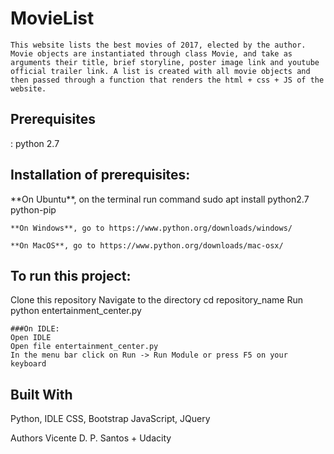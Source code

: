 <h1>MovieList</h1>

	This website lists the best movies of 2017, elected by the author. Movie objects are instantiated through class Movie, and take as arguments their title, brief storyline, poster image link and youtube official trailer link. A list is created with all movie objects and then passed through a function that renders the html + css + JS of the website.

<h2>Prerequisites </h2>:
	python 2.7

<h2>Installation of prerequisites:</h2>
	**On Ubuntu**, on the terminal run command sudo apt install python2.7 python-pip
	
	**On Windows**, go to https://www.python.org/downloads/windows/
	
	**On MacOS**, go to https://www.python.org/downloads/mac-osx/

<h2>To run this project:</h2>
	Clone this repository
	Navigate to the directory cd repository_name
	Run python entertainment_center.py
	
	###On IDLE:
	Open IDLE
	Open file entertainment_center.py
	In the menu bar click on Run -> Run Module or press F5 on your keyboard

<h2>Built With</h2>
	Python, IDLE
	CSS, Bootstrap
	JavaScript, JQuery

Authors
Vicente D. P. Santos + Udacity
